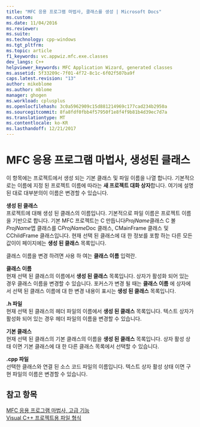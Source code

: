 ```yaml
---
title: "MFC 응용 프로그램 마법사, 클래스를 생성 | Microsoft Docs"
ms.custom: 
ms.date: 11/04/2016
ms.reviewer: 
ms.suite: 
ms.technology: cpp-windows
ms.tgt_pltfrm: 
ms.topic: article
f1_keywords: vc.appwiz.mfc.exe.classes
dev_langs: C++
helpviewer_keywords: MFC Application Wizard, generated classes
ms.assetid: 5f33209c-7f01-4f72-8c1c-6f02f507ba9f
caps.latest.revision: "13"
author: mikeblome
ms.author: mblome
manager: ghogen
ms.workload: cplusplus
ms.openlocfilehash: 3c0a5962909c15d881214969c177cad234b2950a
ms.sourcegitcommit: 8fa8fdf0fbb4f57950f1e8f4f9b81b4d39ec7d7a
ms.translationtype: MT
ms.contentlocale: ko-KR
ms.lasthandoff: 12/21/2017
---
```

# <a name="generated-classes-mfc-application-wizard"></a>MFC 응용 프로그램 마법사, 생성된 클래스
이 항목에는 프로젝트에서 생성 되는 기본 클래스 및 파일 이름을 나열 합니다. 기본적으로는 이름에 지정 된 프로젝트 이름에 따라는 **새 프로젝트 대화 상자**합니다. 여기에 설명 된 대로 대부분의이 이름은 변경할 수 있습니다.  
  
 **생성 된 클래스**  
 프로젝트에 대해 생성 된 클래스의 이름입니다. 기본적으로 파일 이름은 프로젝트 이름을 기반으로 합니다. 기본 MFC 프로젝트는 C 만듭니다*ProjName*클래스 C 볼*ProjName*앱 클래스를 C*ProjName*Doc 클래스, CMainFrame 클래스 및 CChildFrame 클래스입니다. 현재 선택 된 클래스에 대 한 정보를 포함 하는 다른 모든 값이이 페이지에는 **생성 된 클래스** 목록입니다.  
  
 클래스 이름을 변경 하려면 사용 하 여는 **클래스 이름** 입력란.  
  
 **클래스 이름**  
 현재 선택 된 클래스의 이름에서 **생성 된 클래스** 목록입니다. 상자가 활성화 되어 있는 경우 클래스 이름을 변경할 수 있습니다. 포커스가 변경 될 때는 **클래스 이름** 에 상자에서 선택 된 클래스 이름에 대 한 변경 내용이 표시는 **생성 된 클래스** 목록입니다.  
  
 **.h 파일**  
 현재 선택 된 클래스의 헤더 파일의 이름에서 **생성 된 클래스** 목록입니다. 텍스트 상자가 활성화 되어 있는 경우 헤더 파일의 이름을 변경할 수 있습니다.  
  
 **기본 클래스**  
 현재 선택 된 클래스의 기본 클래스의 이름을 **생성 된 클래스** 목록입니다. 상자 활성 상태 이면 기본 클래스에 대 한 다른 클래스 목록에서 선택할 수 있습니다.  
  
 **.cpp 파일**  
 선택한 클래스와 연결 된 소스 코드 파일의 이름입니다. 텍스트 상자 활성 상태 이면 구현 파일의 이름은 변경할 수 있습니다.  
  
## <a name="see-also"></a>참고 항목  
 [MFC 응용 프로그램 마법사, 고급 기능](../../mfc/reference/advanced-features-mfc-application-wizard.md)   
 [Visual C++ 프로젝트용 파일 형식](../../ide/file-types-created-for-visual-cpp-projects.md)

